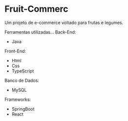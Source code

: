 # Fruit-Commerc
Um projeto de e-commerce voltado para frutas e legumes.

Ferramentas utilizadas...
Back-End:
- Java

Front-End:
- Html
- Css
- TypeScript
  
Banco de Dados:
- MySQL

Frameworks:
- SpringBoot
- React

